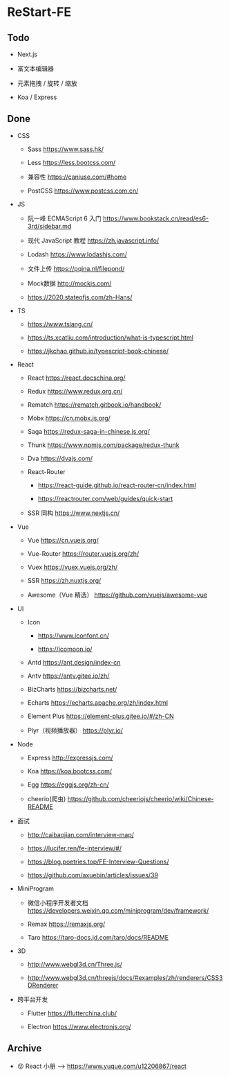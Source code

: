 # ReStart-FE

## Todo

- Next.js

- 富文本编辑器

- 元素拖拽 / 旋转 / 缩放

- Koa / Express

## Done

- CSS

  - Sass https://www.sass.hk/

  - Less https://less.bootcss.com/

  - 兼容性 https://caniuse.com/#home

  - PostCSS https://www.postcss.com.cn/

- JS

  - 阮一峰 ECMAScript 6 入门 https://www.bookstack.cn/read/es6-3rd/sidebar.md

  - 现代 JavaScript 教程 https://zh.javascript.info/

  - Lodash https://www.lodashjs.com/

  - 文件上传 https://pqina.nl/filepond/

  - Mock数据 http://mockjs.com/

  - https://2020.stateofjs.com/zh-Hans/

- TS

  - https://www.tslang.cn/

  - https://ts.xcatliu.com/introduction/what-is-typescript.html

  - https://jkchao.github.io/typescript-book-chinese/

- React

  - React https://react.docschina.org/

  - Redux https://www.redux.org.cn/

  - Rematch https://rematch.gitbook.io/handbook/

  - Mobx https://cn.mobx.js.org/

  - Saga https://redux-saga-in-chinese.js.org/

  - Thunk https://www.npmjs.com/package/redux-thunk

  - Dva https://dvajs.com/

  - React-Router

    - https://react-guide.github.io/react-router-cn/index.html

    - https://reactrouter.com/web/guides/quick-start

  - SSR 同构 https://www.nextjs.cn/

- Vue

  - Vue https://cn.vuejs.org/

  - Vue-Router https://router.vuejs.org/zh/

  - Vuex https://vuex.vuejs.org/zh/

  - SSR https://zh.nuxtjs.org/

  - Awesome（Vue 精选） https://github.com/vuejs/awesome-vue

- UI

  - Icon

    - https://www.iconfont.cn/

    - https://icomoon.io/

  - Antd https://ant.design/index-cn

  - Antv https://antv.gitee.io/zh/

  - BizCharts https://bizcharts.net/

  - Echarts https://echarts.apache.org/zh/index.html

  - Element Plus https://element-plus.gitee.io/#/zh-CN

  - Plyr（视频播放器） https://plyr.io/

- Node

  - Express http://expressjs.com/

  - Koa https://koa.bootcss.com/

  - Egg https://eggjs.org/zh-cn/

  - cheerio(爬虫) https://github.com/cheeriojs/cheerio/wiki/Chinese-README

- 面试

  - http://caibaojian.com/interview-map/

  - https://lucifer.ren/fe-interview/#/

  - https://blog.poetries.top/FE-Interview-Questions/

  - https://github.com/axuebin/articles/issues/39

- MiniProgram

  - 微信小程序开发者文档 https://developers.weixin.qq.com/miniprogram/dev/framework/

  - Remax https://remaxjs.org/

  - Taro https://taro-docs.jd.com/taro/docs/README

- 3D

  - http://www.webgl3d.cn/Three.js/

  - http://www.webgl3d.cn/threejs/docs/#examples/zh/renderers/CSS3DRenderer

- 跨平台开发

  - Flutter https://flutterchina.club/

  - Electron https://www.electronjs.org/

## Archive

- 😜 React 小册 --> https://www.yuque.com/u12206867/react
